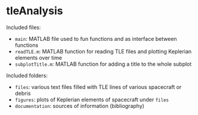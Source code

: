 # tleAnalysis

Included files:
 - `main`:					 					MATLAB file used to fun functions and as interface between functions
 - `readTLE.m`:      MATLAB function for reading TLE files and plotting Keplerian elements over time
 - `subplotTitle.m`: MATLAB function for adding a title to the whole subplot
 
Included folders:
 - `files`:          various text files filled with TLE lines of various spacecraft or debris
 - `figures`:        plots of Keplerian elements of spacecraft under `files`
 - `documentation`:  sources of information (bibliography)
